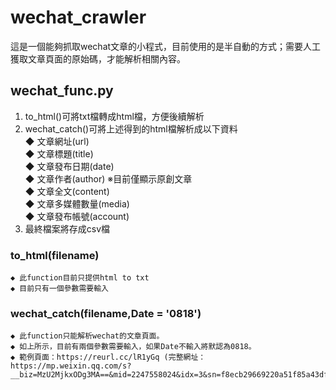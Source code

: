 # wechat_crawler
這是一個能夠抓取wechat文章的小程式，目前使用的是半自動的方式；需要人工獲取文章頁面的原始碼，才能解析相關內容。
## wechat_func.py
1. to_html()可將txt檔轉成html檔，方便後續解析
2. wechat_catch()可將上述得到的html檔解析成以下資料
    </br>◆ 文章網址(url)
    </br>◆ 文章標題(title)
    </br>◆ 文章發布日期(date)
    </br>◆ 文章作者(author) ※目前僅顯示原創文章
    </br>◆ 文章全文(content)
    </br>◆ 文章多媒體數量(media)
    </br>◆ 文章發布帳號(account)
3. 最終檔案將存成csv檔

### to_html(filename)
    ◆ 此function目前只提供html to txt
    ◆ 目前只有一個參數需要輸入
### wechat_catch(filename,Date = '0818')
    ◆ 此function只能解析wechat的文章頁面。
    ◆ 如上所示，目前有兩個參數需要輸入，如果Date不輸入將默認為0818。
    ◆ 範例頁面：https://reurl.cc/lR1yGq (完整網址：https://mp.weixin.qq.com/s?__biz=MzU2MjkxODg3MA==&mid=2247558024&idx=3&sn=f8ecb29669220a51f85a43df8f9c34bc&chksm=fc618731cb160e27a25f07a9f56b1b7fd3011dad2d9e41226ecabb5b2e002cc2c3f1f87e5c05&scene=38#wechat_redirect)
